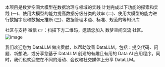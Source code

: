 本项目是数梦空间大模型在数据治理与领域的实践
计划完成以下功能的探索和实践
(一)、使用大模型的能力提高数据分级分类的效率
(二)、使用大模型的能力进行数据字段和数据元推断
(三)、数据管理术语、标准、规范的等知识库

社区与支持
微信 👉：扫描下方二维码，邀请您加入 数梦空间交流 社区。
![image](https://github.com/user-attachments/assets/f5aae4fb-5e8d-4d1e-a5ea-be6d8cd435fb)

我们欢迎您为 DataLLM 做出贡献，以帮助改善 DataLLM。包括：提交代码、问题、新想法，或分享您基于 DataLLM 创建的有趣且有用的 Data AI 应用程序。同时，我们也欢迎您在不同的活动、会议和社交媒体上分享 DataLLM。
